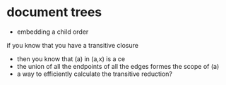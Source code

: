 
# document trees
- embedding a child order

if you know that you have a transitive closure
- then you know that (a) in (a,x) is a ce
- the union of all the endpoints of all the edges formes the scope of (a)
- a way to efficiently calculate the transitive reduction?
